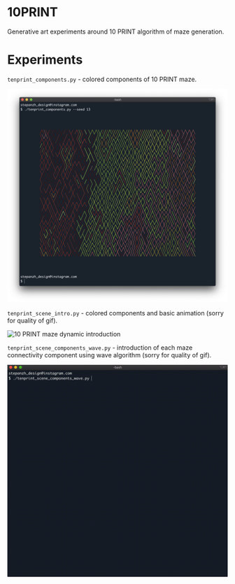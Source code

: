 # 10PRINT
Generative art experiments around 10 PRINT algorithm of maze generation.

# Experiments

`tenprint_components.py` - colored components of 10 PRINT maze.

![10 PRINT colored components](/static/tenprint_components.png)

`tenprint_scene_intro.py` - colored components and basic animation (sorry for quality of gif).

![10 PRINT maze dynamic introduction](/static/tenprint_scene_intro.gif)

`tenprint_scene_components_wave.py` - introduction of each maze connectivity component using wave algorithm (sorry for quality of gif).

![10 PRINT maze components introduction](/static/tenprint_scene_components_wave.gif)
